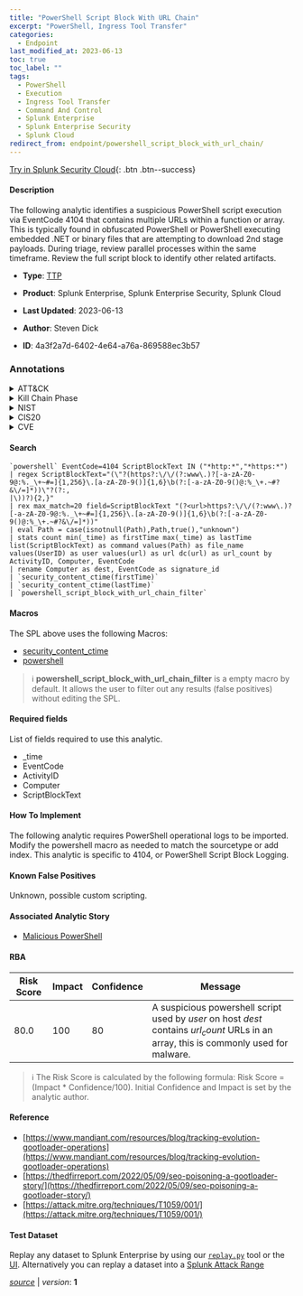 ```yaml
---
title: "PowerShell Script Block With URL Chain"
excerpt: "PowerShell, Ingress Tool Transfer"
categories:
  - Endpoint
last_modified_at: 2023-06-13
toc: true
toc_label: ""
tags:
  - PowerShell
  - Execution
  - Ingress Tool Transfer
  - Command And Control
  - Splunk Enterprise
  - Splunk Enterprise Security
  - Splunk Cloud
redirect_from: endpoint/powershell_script_block_with_url_chain/
---
```




[Try in Splunk Security Cloud](https://www.splunk.com/en_us/cyber-security.html){: .btn .btn--success}

#### Description

The following analytic identifies a suspicious PowerShell script execution via EventCode 4104 that contains multiple URLs within a function or array. This is typically found in obfuscated PowerShell or PowerShell executing embedded .NET or binary files that are attempting to download 2nd stage payloads. During triage, review parallel processes within the same timeframe. Review the full script block to identify other related artifacts.

- **Type**: [TTP](https://github.com/splunk/security_content/wiki/Detection-Analytic-Types)
- **Product**: Splunk Enterprise, Splunk Enterprise Security, Splunk Cloud

- **Last Updated**: 2023-06-13
- **Author**: Steven Dick
- **ID**: 4a3f2a7d-6402-4e64-a76a-869588ec3b57

### Annotations
<details>
  <summary>ATT&CK</summary>

<div markdown="1">

#### [ATT&CK](https://attack.mitre.org/)

| ID          | Technique   | Tactic         |
| ----------- | ----------- |--------------- |
| [T1059.001](https://attack.mitre.org/techniques/T1059/001/) | PowerShell | Execution |

| [T1105](https://attack.mitre.org/techniques/T1105/) | Ingress Tool Transfer | Command And Control |

</div>
</details>


<details>
  <summary>Kill Chain Phase</summary>

<div markdown="1">

* Installation
* Command and Control


</div>
</details>


<details>
  <summary>NIST</summary>

<div markdown="1">

* DE.CM



</div>
</details>

<details>
  <summary>CIS20</summary>

<div markdown="1">

* CIS 10



</div>
</details>

<details>
  <summary>CVE</summary>

<div markdown="1">


</div>
</details>


#### Search

```
`powershell` EventCode=4104 ScriptBlockText IN ("*http:*","*https:*") 
| regex ScriptBlockText="(\"?(https?:\/\/(?:www\.)?[-a-zA-Z0-9@:%._\+~#=]{1,256}\.[a-zA-Z0-9()]{1,6}\b(?:[-a-zA-Z0-9()@:%_\+.~#?&\/=]*))\"?(?:,
|\))?){2,}" 
| rex max_match=20 field=ScriptBlockText "(?<url>https?:\/\/(?:www\.)?[-a-zA-Z0-9@:%._\+~#=]{1,256}\.[a-zA-Z0-9()]{1,6}\b(?:[-a-zA-Z0-9()@:%_\+.~#?&\/=]*))" 
| eval Path = case(isnotnull(Path),Path,true(),"unknown") 
| stats count min(_time) as firstTime max(_time) as lastTime list(ScriptBlockText) as command values(Path) as file_name values(UserID) as user values(url) as url dc(url) as url_count by ActivityID, Computer, EventCode 
| rename Computer as dest, EventCode as signature_id 
| `security_content_ctime(firstTime)` 
| `security_content_ctime(lastTime)` 
| `powershell_script_block_with_url_chain_filter`
```

#### Macros
The SPL above uses the following Macros:
* [security_content_ctime](https://github.com/splunk/security_content/blob/develop/macros/security_content_ctime.yml)
* [powershell](https://github.com/splunk/security_content/blob/develop/macros/powershell.yml)

> :information_source:
> **powershell_script_block_with_url_chain_filter** is a empty macro by default. It allows the user to filter out any results (false positives) without editing the SPL.



#### Required fields
List of fields required to use this analytic.
* _time
* EventCode
* ActivityID
* Computer
* ScriptBlockText



#### How To Implement
The following analytic requires PowerShell operational logs to be imported. Modify the powershell macro as needed to match the sourcetype or add index. This analytic is specific to 4104, or PowerShell Script Block Logging.
#### Known False Positives
Unknown, possible custom scripting.

#### Associated Analytic Story
* [Malicious PowerShell](/stories/malicious_powershell)




#### RBA

| Risk Score  | Impact      | Confidence   | Message      |
| ----------- | ----------- |--------------|--------------|
| 80.0 | 100 | 80 | A suspicious powershell script used by $user$ on host $dest$ contains $url_count$ URLs in an array, this is commonly used for malware. |


> :information_source:
> The Risk Score is calculated by the following formula: Risk Score = (Impact * Confidence/100). Initial Confidence and Impact is set by the analytic author.


#### Reference

* [https://www.mandiant.com/resources/blog/tracking-evolution-gootloader-operations](https://www.mandiant.com/resources/blog/tracking-evolution-gootloader-operations)
* [https://thedfirreport.com/2022/05/09/seo-poisoning-a-gootloader-story/](https://thedfirreport.com/2022/05/09/seo-poisoning-a-gootloader-story/)
* [https://attack.mitre.org/techniques/T1059/001/](https://attack.mitre.org/techniques/T1059/001/)



#### Test Dataset
Replay any dataset to Splunk Enterprise by using our [`replay.py`](https://github.com/splunk/attack_data#using-replaypy) tool or the [UI](https://github.com/splunk/attack_data#using-ui).
Alternatively you can replay a dataset into a [Splunk Attack Range](https://github.com/splunk/attack_range#replay-dumps-into-attack-range-splunk-server)




[*source*](https://github.com/splunk/security_content/tree/develop/detections/endpoint/powershell_script_block_with_url_chain.yml) \| *version*: **1**